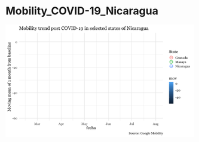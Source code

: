 # Mobility_COVID-19_Nicaragua
 
![Managua - tiends y ocio](https://github.com/quinrod/Mobility_COVID-19_Nicaragua/blob/master/figures/movilidad.gif)
